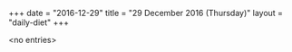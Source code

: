 +++
date = "2016-12-29"
title = "29 December 2016 (Thursday)"
layout = "daily-diet"
+++


\<no entries\>

